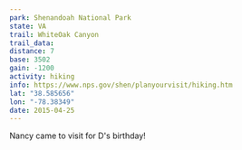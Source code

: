 ```yaml
---
park: Shenandoah National Park
state: VA
trail: WhiteOak Canyon
trail_data:
distance: 7
base: 3502
gain: -1200
activity: hiking
info: https://www.nps.gov/shen/planyourvisit/hiking.htm
lat: "38.585656"
lon: "-78.38349"
date: 2015-04-25
---
```

Nancy came to visit for D's birthday!
